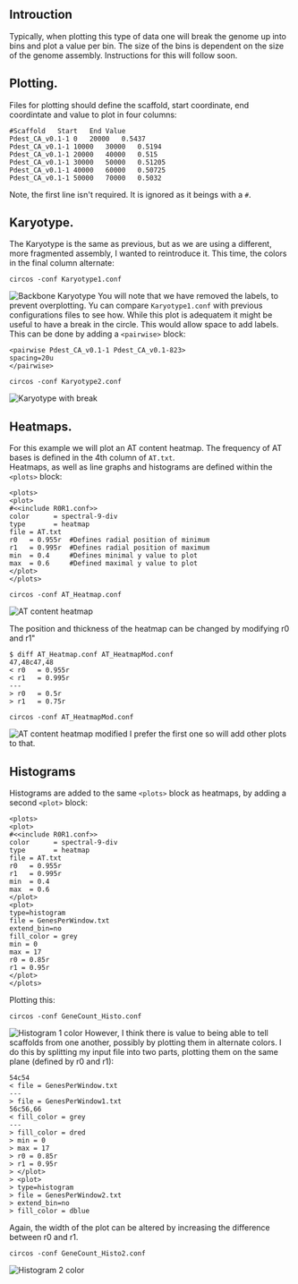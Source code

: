 ## Introuction
Typically, when plotting this type of data one will break the genome up into bins and plot a value per bin. The size of the bins is dependent on the size of the genome assembly. Instructions for this will follow soon.

## Plotting.
Files for plotting should define the scaffold, start coordinate, end coordintate and value to plot in four columns:
```
#Scaffold	Start	End	Value
Pdest_CA_v0.1-1	0	20000	0.5437
Pdest_CA_v0.1-1	10000	30000	0.5194
Pdest_CA_v0.1-1	20000	40000	0.515
Pdest_CA_v0.1-1	30000	50000	0.51205
Pdest_CA_v0.1-1	40000	60000	0.50725
Pdest_CA_v0.1-1	50000	70000	0.5032
```
Note, the first line isn't required. It is ignored as it beings with a `#`.

## Karyotype.
The Karyotype is the same as previous, but as we are using a different, more fragmented assembly, I wanted to reintroduce it. This time, the colors in the final column alternate:
```
circos -conf Karyotype1.conf
```
![Backbone Karyotype](./images/Karyotpe1.png)
You will note that we have removed the labels, to prevent overplotting. Yu can compare `Karyotype1.conf` with previous configurations files to see how.
While this plot is adequatem it might be useful to have a break in the circle. This would allow space to add labels. This can be done by adding a `<pairwise>` block:
```
<pairwise Pdest_CA_v0.1-1 Pdest_CA_v0.1-823>
spacing=20u
</pairwise>
```

```
circos -conf Karyotype2.conf
```

![Karyotype with break](./images/Karyotype2.png)

## Heatmaps.
For this example we will plot an AT content heatmap. The frequency of AT bases is defined in the 4th column of `AT.txt`.\
Heatmaps, as well as line graphs and histograms are defined within the `<plots>` block:
```
<plots>
<plot>
#<<include R0R1.conf>>
color      = spectral-9-div
type       = heatmap
file = AT.txt
r0   = 0.955r  #Defines radial position of minimum
r1   = 0.995r  #Defines radial position of maximum
min  = 0.4     #Defines minimal y value to plot
max  = 0.6     #Defined maximal y value to plot
</plot>
</plots>
```

```
circos -conf AT_Heatmap.conf
```

![AT content heatmap](./images/Heatmap.png)

The position and thickness of the heatmap can be changed by modifying r0 and r1"
```
$ diff AT_Heatmap.conf AT_HeatmapMod.conf
47,48c47,48
< r0   = 0.955r
< r1   = 0.995r
---
> r0   = 0.5r
> r1   = 0.75r
```

```
circos -conf AT_HeatmapMod.conf
```

![AT content heatmap modified](./images/HeatmapMod.png)
I prefer the first one so will add other plots to that.

## Histograms
Histograms are added to the same `<plots>` block as heatmaps, by adding a second `<plot>` block:
```
<plots>
<plot>
#<<include R0R1.conf>>
color      = spectral-9-div
type       = heatmap
file = AT.txt
r0   = 0.955r
r1   = 0.995r
min  = 0.4
max  = 0.6
</plot>
<plot>
type=histogram
file = GenesPerWindow.txt
extend_bin=no
fill_color = grey
min = 0
max = 17
r0 = 0.85r
r1 = 0.95r
</plot>
</plots>
```
Plotting this:
```
circos -conf GeneCount_Histo.conf
```
![Histogram 1 color](./images/Histogram1.png)
However, I think there is value to being able to tell scaffolds from one another, possibly by plotting them in alternate colors. I do this by splitting my input file into two parts, plotting them on the same plane (defined by r0 and r1):
```$ diff GeneCount_Histo.conf GeneCount_Histo2.conf
54c54
< file = GenesPerWindow.txt
---
> file = GenesPerWindow1.txt
56c56,66
< fill_color = grey
---
> fill_color = dred
> min = 0
> max = 17
> r0 = 0.85r
> r1 = 0.95r
> </plot>
> <plot>
> type=histogram
> file = GenesPerWindow2.txt
> extend_bin=no
> fill_color = dblue
```
Again, the width of the plot can be altered by increasing the difference between r0 and r1. 
```
circos -conf GeneCount_Histo2.conf
```
![Histogram 2 color](./images/Histogram2.png)
